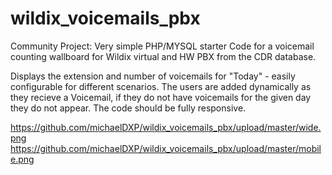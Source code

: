 # wildix_voicemails_pbx
Community Project:
Very simple PHP/MYSQL starter Code for a voicemail counting wallboard for Wildix virtual and HW PBX from the CDR database.

Displays the extension and number of voicemails for "Today" - easily configurable for different scenarios.
The users are added dynamically as they recieve a Voicemail, if they do not have voicemails 
for the given day they do not appear.
The code should be fully responsive.

https://github.com/michaelDXP/wildix_voicemails_pbx/upload/master/wide.png
https://github.com/michaelDXP/wildix_voicemails_pbx/upload/master/mobile.png
